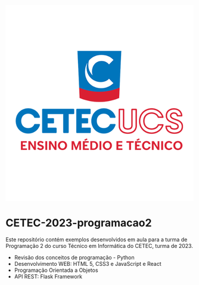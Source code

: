 
![Logo CETEC Vertical PNG.png](Logo_CETEC.png)

# CETEC-2023-programacao2
Este repositório contém exemplos desenvolvidos em aula para a turma de Programação 2 do curso Técnico em Informática do CETEC, turma de 2023.

- Revisão dos conceitos de programação - Python
- Desenvolvimento WEB: HTML 5, CSS3 e JavaScript e React
- Programação Orientada a Objetos
- API REST: Flask Framework
